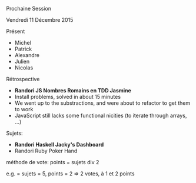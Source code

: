 Prochaine Session

Vendredi 11 Décembre 2015

Présent
- Michel
- Patrick
- Alexandre
- Julien
- Nicolas

Rétrospective
- **Randori JS Nombres Romains en TDD Jasmine**
- Install problems, solved in about 15 minutes
- We went up to the substractions, and were about to refactor to get them to work
- JavaScript still lacks some functional nicities (to iterate through arrays, ...)

Sujets:
- **Randori Haskell Jacky's Dashboard**
- Randori Ruby Poker Hand

méthode de vote:
points = sujets div 2

e.g. = sujets = 5, points = 2 => 2 votes, à 1 et 2 points
